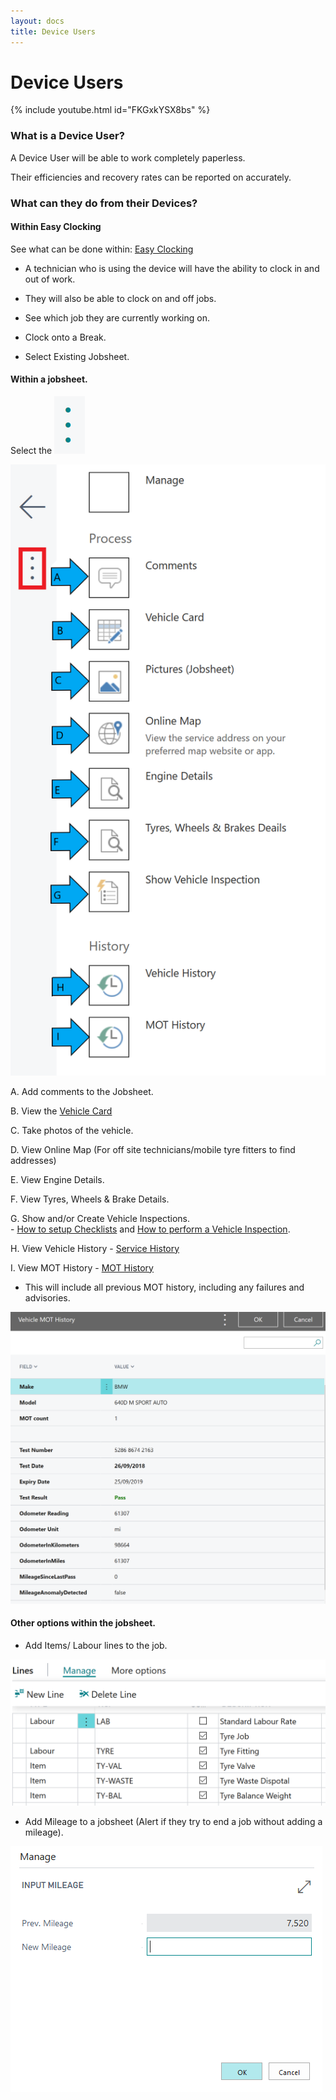 ```yaml
---
layout: docs
title: Device Users
---
```


#   Device Users 

{% include youtube.html id="FKGxkYSX8bs" %}

### What is a Device User?

A Device User will be able to work completely paperless. 

Their efficiencies and recovery rates can be reported on accurately.

### What can they do from their Devices? 

####    Within Easy Clocking 

See what can be done within: [Easy Clocking](/docs/garagehive-easy-clocking.html "Easy Clocking")

* A technician who is using the device will have the ability to clock in and out of work. 

* They will also be able to clock on and off jobs.

*   See which job they are currently working on. 

*   Clock onto a Break. 

*   Select Existing Jobsheet. 

####    Within a jobsheet. 

Select the  ![](media/garagehive-device-user9.png)

![](media/garagehive-device-user10.png)

A.      Add comments to the Jobsheet. 

B.    View the [Vehicle Card](/docs/garagehive-vehicle-card.html "Vehicle Card")

C.  Take photos of the vehicle. 

D.  View Online Map (For off site technicians/mobile tyre fitters to find addresses)

E.  View Engine Details. 

F.  View Tyres, Wheels & Brake Details. 

G.  Show and/or Create Vehicle Inspections.<br> -   [How to setup Checklists](garagehive-checklist-how-to-create.html "How to setup Checklists in Garage Hive") and [How to perform a Vehicle Inspection](garagehive-technicians-vehicle-inspections.html "How to perform a Vehicle Inspection").

H.  View Vehicle History - [ Service History](garagehive-service-history.html "Service History")

I.  View MOT History - [MOT History](garagehive-service-history.html "Service History")
-   This will include all previous MOT history, including any failures and advisories. 

![](media/garagehive-device-user11.png)

####    Other options within the jobsheet. 

*   Add Items/ Labour lines to the job. 

![](media/garagehive-device-user6.png)

*   Add Mileage to a jobsheet (Alert if they try to end a job without adding a mileage).

![](media/garagehive-device-user8.png)






